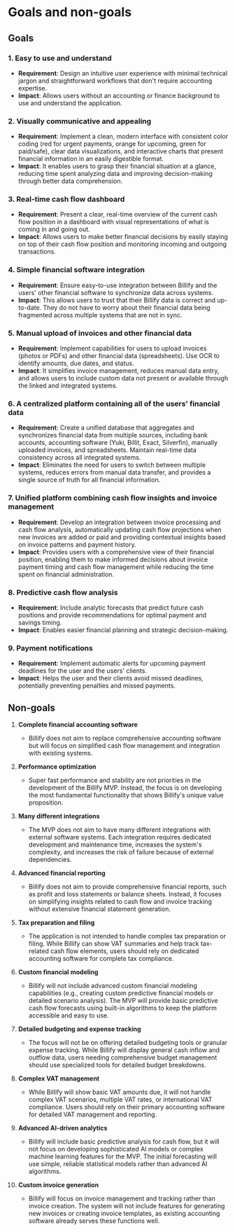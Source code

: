 # Goals and non-goals

## Goals

### 1. Easy to use and understand
* **Requirement**: Design an intuitive user experience with minimal technical jargon and straightforward workflows that don't require accounting expertise.
* **Impact**: Allows users without an accounting or finance background to use and understand the application.

### 2. Visually communicative and appealing
* **Requirement**: Implement a clean, modern interface with consistent color coding (red for urgent payments, orange for upcoming, green for paid/safe), clear data visualizations, and interactive charts that present financial information in an easily digestible format.
* **Impact**: It enables users to grasp their financial situation at a glance, reducing time spent analyzing data and improving decision-making through better data comprehension.

### 3. Real-time cash flow dashboard
* **Requirement**: Present a clear, real-time overview of the current cash flow position in a dashboard with visual representations of what is coming in and going out.
* **Impact**: Allows users to make better financial decisions by easily staying on top of their cash flow position and monitoring incoming and outgoing transactions.

### 4. Simple financial software integration
* **Requirement**: Ensure easy-to-use integration between Billify and the users' other financial software to synchronize data across systems.
* **Impact**: This allows users to trust that their Billify data is correct and up-to-date. They do not have to worry about their financial data being fragmented across multiple systems that are not in sync.

### 5. Manual upload of invoices and other financial data
* **Requirement**: Implement capabilities for users to upload invoices (photos or PDFs) and other financial data (spreadsheets). Use OCR to identify amounts, due dates, and status.
* **Impact**: It simplifies invoice management, reduces manual data entry, and allows users to include custom data not present or available through the linked and integrated systems.

### 6. A centralized platform containing all of the users' financial data
* **Requirement**: Create a unified database that aggregates and synchronizes financial data from multiple sources, including bank accounts, accounting software (Yuki, Billit, Exact, Silverfin), manually uploaded invoices, and spreadsheets. Maintain real-time data consistency across all integrated systems.
* **Impact**: Eliminates the need for users to switch between multiple systems, reduces errors from manual data transfer, and provides a single source of truth for all financial information.

### 7. Unified platform combining cash flow insights and invoice management
* **Requirement**: Develop an integration between invoice processing and cash flow analysis, automatically updating cash flow projections when new invoices are added or paid and providing contextual insights based on invoice patterns and payment history.
* **Impact**: Provides users with a comprehensive view of their financial position, enabling them to make informed decisions about invoice payment timing and cash flow management while reducing the time spent on financial administration.

### 8. Predictive cash flow analysis
* **Requirement**: Include analytic forecasts that predict future cash positions and provide recommendations for optimal payment and savings timing.
* **Impact**: Enables easier financial planning and strategic decision-making.

### 9. Payment notifications
* **Requirement**: Implement automatic alerts for upcoming payment deadlines for the user and the users' clients.
* **Impact**: Helps the user and their clients avoid missed deadlines, potentially preventing penalties and missed payments.

## Non-goals

1. **Complete financial accounting software**
   * Billify does not aim to replace comprehensive accounting software but will focus on simplified cash flow management and integration with existing systems.

2. **Performance optimization**
   * Super fast performance and stability are not priorities in the development of the Billify MVP. Instead, the focus is on developing the most fundamental functionality that shows Billify's unique value proposition.

3. **Many different integrations**
   * The MVP does not aim to have many different integrations with external software systems. Each integration requires dedicated development and maintenance time, increases the system's complexity, and increases the risk of failure because of external dependencies.

4. **Advanced financial reporting**
   * Billify does not aim to provide comprehensive financial reports, such as profit and loss statements or balance sheets. Instead, it focuses on simplifying insights related to cash flow and invoice tracking without extensive financial statement generation.

5. **Tax preparation and filing**
   * The application is not intended to handle complex tax preparation or filing. While Billify can show VAT summaries and help track tax-related cash flow elements, users should rely on dedicated accounting software for complete tax compliance.

6. **Custom financial modeling**
   * Billify will not include advanced custom financial modeling capabilities (e.g., creating custom predictive financial models or detailed scenario analysis). The MVP will provide basic predictive cash flow forecasts using built-in algorithms to keep the platform accessible and easy to use.

7. **Detailed budgeting and expense tracking**
   * The focus will not be on offering detailed budgeting tools or granular expense tracking. While Billify will display general cash inflow and outflow data, users needing comprehensive budget management should use specialized tools for detailed budget breakdowns.

8. **Complex VAT management**
   * While Billify will show basic VAT amounts due, it will not handle complex VAT scenarios, multiple VAT rates, or international VAT compliance. Users should rely on their primary accounting software for detailed VAT management and reporting.

9. **Advanced AI-driven analytics**
   * Billify will include basic predictive analysis for cash flow, but it will not focus on developing sophisticated AI models or complex machine learning features for the MVP. The initial forecasting will use simple, reliable statistical models rather than advanced AI algorithms.

10. **Custom invoice generation**
    * Billify will focus on invoice management and tracking rather than invoice creation. The system will not include features for generating new invoices or creating invoice templates, as existing accounting software already serves these functions well.